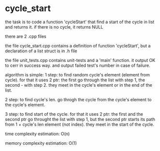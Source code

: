 # cycle_start

  the task is to code a function 'cycleStart' that find a start of the cycle in list and returns it.
  if there is no cycle, it returns NULL

  there are 2 .cpp files

  the file cycle_start.cpp contains a definition of function 'cycleStart',
  but a declaration of a list struct is in .h file

  the file unit_tests.cpp contains unit-tests and a 'main' function.
  it output OK to cerr in success way.
  and output failed test's number in case of failure.

  algorithm is simple:
  1 step: to find random cycle's element (element from cycle).
          for that it uses 2 ptr: the first go through the list with step 1, the second - with step 2.
          they meet in the cycle's element or in the end of the list.
          
  2 step: to find cycle's len.
          go throgh the cycle from the cycle's element to the cycle's element.

  3 step: to find start of the cycle.
          for that it uses 2 ptr: the first and the second ptr go throught the list with step 1,
          but the second ptr starts its path from 1 + cycle's len element (not index).
          they meet in the start of the cycle.
          
  time complexity estimation: O(n)
  
  memory complexity estimation: O(1)
